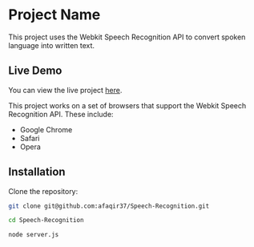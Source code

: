 # Project Name

This project uses the Webkit Speech Recognition API to convert spoken language into written text. 

## Live Demo

You can view the live project [here](https://speech-to-text-d0d6cdcac9f4.herokuapp.com/).

This project works on a set of browsers that support the Webkit Speech Recognition API. These include:

- Google Chrome
- Safari
- Opera

## Installation

Clone the repository:

```bash
git clone git@github.com:afaqir37/Speech-Recognition.git

cd Speech-Recognition

node server.js